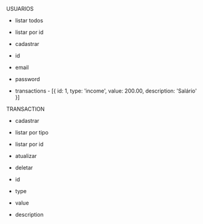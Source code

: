 USUARIOS

- listar todos
- listar por id
- cadastrar

- id
- email
- password
- transactions - [{ id: 1, type: 'income', value: 200.00, description: 'Salário' }]


TRANSACTION

- cadastrar
- listar por tipo
- listar por id
- atualizar
- deletar

- id
- type
- value
- description